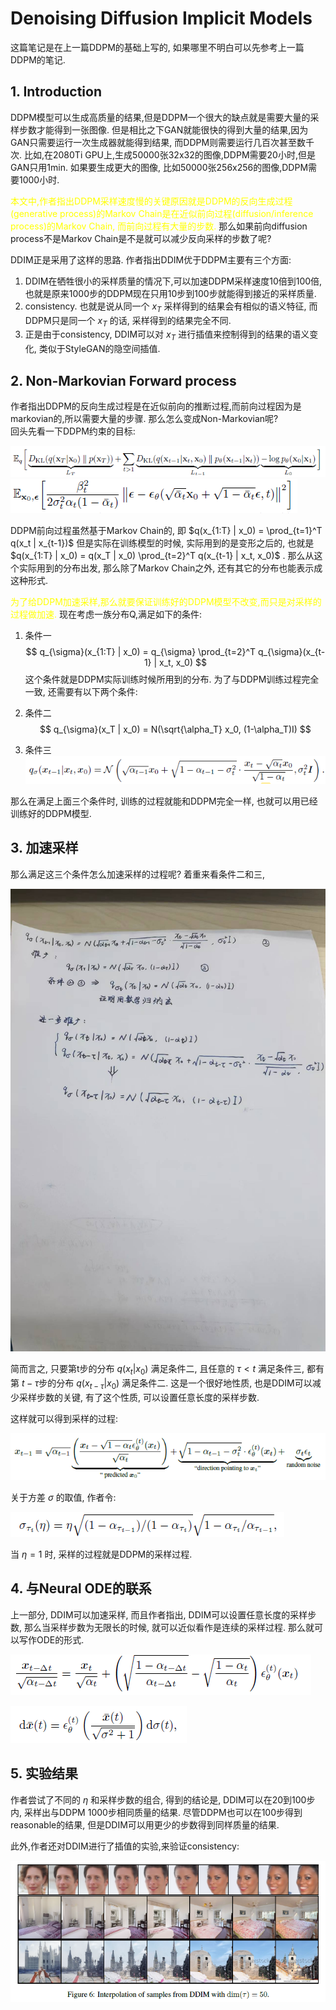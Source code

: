 # Denoising Diffusion Implicit Models
这篇笔记是在上一篇DDPM的基础上写的, 如果哪里不明白可以先参考上一篇DDPM的笔记.
## 1. Introduction
DDPM模型可以生成高质量的结果,但是DDPM一个很大的缺点就是需要大量的采样步数才能得到一张图像. 但是相比之下GAN就能很快的得到大量的结果,因为GAN只需要运行一次生成器就能得到结果, 而DDPM则需要运行几百次甚至数千次. 比如,在2080Ti GPU上,生成50000张32x32的图像,DDPM需要20小时,但是GAN只用1min. 如果要生成更大的图像, 比如50000张256x256的图像,DDPM需要1000小时.  

<font color=yellow>本文中,作者指出DDPM采样速度慢的关键原因就是DDPM的反向生成过程(generative process)的Markov Chain是在近似前向过程(diffusion/inference process)的Markov Chain, 而前向过程有大量的步数.</font> 那么如果前向diffusion process不是Markov Chain是不是就可以减少反向采样的步数了呢?  

DDIM正是采用了这样的思路. 作者指出DDIM优于DDPM主要有三个方面:  
1. DDIM在牺牲很小的采样质量的情况下,可以加速DDPM采样速度10倍到100倍,也就是原来1000步的DDPM现在只用10步到100步就能得到接近的采样质量.
2. consistency. 也就是说从同一个 $x_T$ 采样得到的结果会有相似的语义特征, 而DDPM只是同一个 $x_T$ 的话, 采样得到的结果完全不同.
3. 正是由于consistency, DDIM可以对 $x_T$ 进行插值来控制得到的结果的语义变化, 类似于StyleGAN的隐空间插值.

## 2. Non-Markovian Forward process
作者指出DDPM的反向生成过程是在近似前向的推断过程,而前向过程因为是markovian的,所以需要大量的步骤. 那么怎么变成Non-Markovian呢?  
回头先看一下DDPM约束的目标:

![img](res/002/1.PNG)  
![img](res/002/2.PNG)

DDPM前向过程虽然基于Markov Chain的, 即 $q(x_{1:T} | x_0) = \prod_{t=1}^T q(x_t | x_{t-1})$ 但是实际在训练模型的时候, 实际用到的是变形之后的, 也就是 $q(x_{1:T} | x_0) = q(x_T | x_0) \prod_{t=2}^T q(x_{t-1} | x_t, x_0)$ . 那么从这个实际用到的分布出发, 那么除了Markov Chain之外, 还有其它的分布也能表示成这种形式.  

<font color=yellow>为了给DDPM加速采样,那么就要保证训练好的DDPM模型不改变,而只是对采样的过程做加速.</font> 现在考虑一族分布Q,满足如下的条件:  
1. 条件一
$$
  q_{\sigma}(x_{1:T} | x_0) = q_{\sigma} \prod_{t=2}^T q_{\sigma}(x_{t-1} | x_t, x_0)
$$
这个条件就是DDPM实际训练时候所用到的分布. 为了与DDPM训练过程完全一致, 还需要有以下两个条件:  

2. 条件二
$$
  q_{\sigma}(x_T | x_0) = N(\sqrt{\alpha_T} x_0, (1-\alpha_T)I)
$$

3. 条件三
![img](res/002/3.PNG)

那么在满足上面三个条件时, 训练的过程就能和DDPM完全一样, 也就可以用已经训练好的DDPM模型.  

## 3. 加速采样
那么满足这三个条件怎么加速采样的过程呢?
着重来看条件二和三,

![img](res/002/4.jpg)

简而言之, 只要第t步的分布 $q(x_t | x_0)$ 满足条件二, 且任意的 $\tau \lt t$ 满足条件三, 都有第 $t-\tau$步的分布 $q(x_{t-\tau} | x_0)$ 满足条件二. 这是一个很好地性质, 也是DDIM可以减少采样步数的关键, 有了这个性质, 可以设置任意长度的采样步数.  

这样就可以得到采样的过程:

![img](res/002/4.PNG)

关于方差 $\sigma$ 的取值, 作者令:

![img](res/002/5.PNG)

当 $\eta = 1$ 时, 采样的过程就是DDPM的采样过程.  

## 4. 与Neural ODE的联系
上一部分, DDIM可以加速采样, 而且作者指出, DDIM可以设置任意长度的采样步数, 那么当采样步数为无限长的时候, 就可以近似看作是连续的采样过程. 那么就可以写作ODE的形式.  

![img](res/002/6.PNG)  

![img](res/002/7.PNG)  

## 5. 实验结果
作者尝试了不同的 $\eta$ 和采样步数的组合, 得到的结论是, DDIM可以在20到100步内, 采样出与DDPM 1000步相同质量的结果. 尽管DDPM也可以在100步得到reasonable的结果, 但是DDIM可以用更少的步数得到同样质量的结果.  

此外,作者还对DDIM进行了插值的实验,来验证consistency:

![img](res/002/8.PNG)
